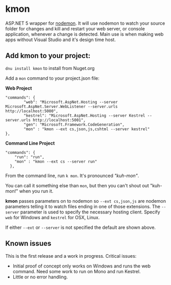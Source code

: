kmon
==========

ASP.NET 5 wrapper for [nodemon](https://github.com/remy/nodemon). It will use nodemon to watch your source folder for changes and kill and restart your
web server, or console application, whenever a change is detected. Main use is when making web apps without Visual Studio and it's design time host. 

## Add kmon to your project: 

`dnu install kmon` to install from Nuget.org

Add a `mon` command to your project.json file: 

**Web Project**
```
"commands": {
        "web": "Microsoft.AspNet.Hosting --server Microsoft.AspNet.Server.WebListener --server.urls http://localhost:5000",
        "kestrel": "Microsoft.AspNet.Hosting --server Kestrel --server.urls http://localhost:5001",
        "gen": "Microsoft.Framework.CodeGeneration",
        "mon" : "kmon --ext cs,json,js,cshtml --server kestrel"
},
```

**Command Line Project**
```
"commands": {
    "run": "run",
    "mon" : "kmon --ext cs --server run"
  },
```

From the command line, run `k mon`. It's pronounced *"kuh-mon"*. 

You can call it something else than `mon`, but then you can't shout out "kuh-mon!" when you run it. 

**kmon** passes parameters on to nodemon so `--ext cs,json,js` are nodemon parameters telling it to watch files ending in 
one of those extensions. The `--server` parameter is used to specify the necessary hosting client.  Specify `web` for Windows and `kestrel` for OSX, Linux.

If either `--ext` or `--server` is not specified the default are shown above.

## Known issues
This is the first release and a work in progress. Critical issues:
* Initial proof of concept only works on Windows and runs the web command. Need some work to run on Mono and run Kestrel. 
* Little or no error handling. 
